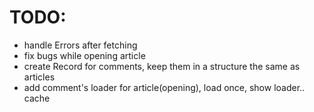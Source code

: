 # TODO:

- handle Errors after fetching
- fix bugs while opening article
- create Record for comments, keep them in a structure the same as articles
- add comment's loader for article(opening), load once, show loader.. cache
